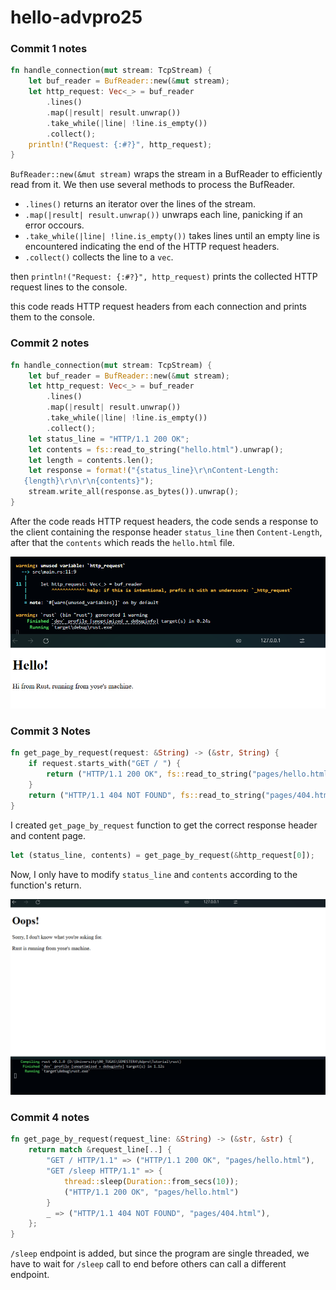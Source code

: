 # hello-advpro25

### Commit 1 notes 


```rust
fn handle_connection(mut stream: TcpStream) {
    let buf_reader = BufReader::new(&mut stream);
    let http_request: Vec<_> = buf_reader
        .lines()
        .map(|result| result.unwrap())
        .take_while(|line| !line.is_empty())
        .collect();
    println!("Request: {:#?}", http_request);
}
```

`BufReader::new(&mut stream)` wraps the stream in a BufReader to efficiently read from it. We then use several methods to process the BufReader. 
- `.lines()` returns an iterator over the lines of the stream.
- `.map(|result| result.unwrap())` unwraps each line, panicking if an error occours.
- `.take_while(|line| !line.is_empty())` takes lines until an empty line is encountered indicating the end of the HTTP request headers.
- `.collect()` collects the line to a `vec`. 

then `println!("Request: {:#?}", http_request)` prints the collected HTTP request lines to the console.

this code reads HTTP request headers from each connection and prints them to the console.

### Commit 2 notes 
```rust
fn handle_connection(mut stream: TcpStream) {
    let buf_reader = BufReader::new(&mut stream);
    let http_request: Vec<_> = buf_reader
        .lines()
        .map(|result| result.unwrap())
        .take_while(|line| !line.is_empty())
        .collect();
    let status_line = "HTTP/1.1 200 OK";
    let contents = fs::read_to_string("hello.html").unwrap();
    let length = contents.len();
    let response = format!("{status_line}\r\nContent-Length:
   {length}\r\n\r\n{contents}");
    stream.write_all(response.as_bytes()).unwrap();
}
```

After the code reads HTTP request headers, the code sends a response to the client containing the response header `status_line` then `Content-Length`, after that the `contents` which reads the `hello.html` file. 

![image](./images/imagecommit2.png)

### Commit 3 Notes 

```rust
fn get_page_by_request(request: &String) -> (&str, String) {
    if request.starts_with("GET / ") {
        return ("HTTP/1.1 200 OK", fs::read_to_string("pages/hello.html").unwrap());
    }
    return ("HTTP/1.1 404 NOT FOUND", fs::read_to_string("pages/404.html").unwrap());
}
```

I created `get_page_by_request` function to get the correct response header and content page. 

```rust
let (status_line, contents) = get_page_by_request(&http_request[0]);
```

Now, I only have to modify `status_line` and `contents` according to the function's return.

![image](./images/imagecommit3.png)


### Commit  4 notes

```rust 
fn get_page_by_request(request_line: &String) -> (&str, &str) {
    return match &request_line[..] {
        "GET / HTTP/1.1" => ("HTTP/1.1 200 OK", "pages/hello.html"),
        "GET /sleep HTTP/1.1" => {
            thread::sleep(Duration::from_secs(10));
            ("HTTP/1.1 200 OK", "pages/hello.html")
        }
        _ => ("HTTP/1.1 404 NOT FOUND", "pages/404.html"),
    };
}
``` 

`/sleep` endpoint is added, but since the program are single threaded, we have to wait for `/sleep` call to end before others can call a different endpoint.